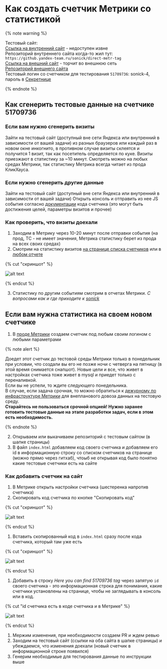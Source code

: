 # Как создать счетчик Метрики со статистикой

{% note warning %}

Тестовый сайт:  
[Cсылка на внутренний сайт](https://pages.github.yandex-team.ru/sonick/direct-metr-tag/) - недоступен извне  
Репозиторий внутреннего сайта когда-то жил тут: `https://github.yandex-team.ru/sonick/direct-metr-tag`   
[Cсылка на внешний сайт](https://helenii.github.io/test-site/) - торчит во внешнюю сеть  
[Репозиторий внешнего сайта](https://github.com/helenii/test-site)   
Тестовый логин со счетчиком для тестирования `51709736`: sonick-4, пароль в [Секретнице](https://yav.yandex-team.ru/edit/secret/sec-01f75zkvdh9ez8trkjtshgevps/explore/versions)  

{% endnote %}

## Как сгенерить тестовые данные на счетчике 51709736

### Если вам нужно сгенерить визиты
Зайти на тестовый сайт (доступный вне сети Яндекса или внутренний в зависимости от вашей задачи) из разных браузеров или каждый раз в новом окне инкогнито, в противном случае визиты склеятся и получится 1 визит, так как посетитель определяется по куке. 
Визиты приезжают в статистику за ~10 минут. Смотреть можно на любых средах Метрики, так статистику Метрика всегда читает из прода КликХауса.

### Если нужно сгенерить другие данные
Зайти на тестовый сайт (доступный вне сети Яндекса или внутренний в зависимости от вашей задачи)
Открыть консоль и отправить из нее JS события согласно [документации](https://yandex.ru/support/metrica/objects/method-reference.html) кода счетчика (это могут быть достижения целей, параметры визитов и прочее)  

### Как проверить, что визиты доехали

1. Заходим в Метрику через 10-20 минут после отправки события (на прод, ТС - не имеет значения, Метрика статистику берет из прода на всех своих средах)
2. Смотрим на статистику визитов [на странице списка счетчиков](https://metrika.yandex.ru/list/?ulogin=sonick-4) или в [любом отчете](https://metrika.yandex.ru/stat/sources?period=week&accuracy=1&id=51709736&stateHash=61079f86cf7f7000182e4035)
 
 {% cut "скриншот" %}

   ![alt text](https://jing.yandex-team.ru/files/sonick/2021-06-02_12-24-46.png "скрин")

 {% endcut %}

3. Статистику по другим событиям смотрим в отчетах Метрики. _С вопросами как и где приходите к [sonick](https://staff.yandex-team.ru/sonick)_

## Если вам нужна статистика на своем новом счетчике

1. В [проде Метрики](https://metrika.yandex.ru/) создаем счетчик под любым своим логином с любыми параметрами

{% note alert %}

Доедет этот счетчик до тестовой среды Метрики только в понедельник при условии, что создали вы его не позже ночи с четверга на пятницу (в этой время снимается снапшот). Новые цели и все, что живет в настройках счетчика тоже живет в mysql и приедет только с переналивкой.  
Если вы не успели, то ждите следующего понедельника.  
В случае, если задача срочная, то можно обратиться к [дежурному по инфраструктуре Метрики](https://abc.yandex-team.ru/services/mtrsadmin/duty/) для внепланового довоза данных на тестовую среду.   
**Старайтесь не пользоваться срочной опцией! Нужно заранее готовить тестовые данные на этапе разработки задач, если в этом есть необходимость.**  

{% endnote %}

2. Открываем или выкачиваем репозиторий с тестовым сайтом (в шапке страницы)
3. В файл `index.html` добавляем код своего счетчика и добавляем его id в информационную строку со списком счетчиков на странице (можно прямо через гитхаб), чтоыб не открывая код было понятно какие тестовые счетчики есть на сайте 

### Как добавить счетчик на сайт

1. В Метрике открыть настройки счетчика (шестеренка напротив счетчика)
1. Скопировать код счетчика по кнопке "Скопировать код"

 {% cut "скриншот" %}

   ![alt text](https://jing.yandex-team.ru/files/sonick/2021-06-02_11-48-33.png "скрин")

 {% endcut %}

1. Вставить скопированный код в `index.html` сразу после кода счетчика, который там уже есть

 {% cut "скриншот" %}

   ![alt text](https://jing.yandex-team.ru/files/sonick/2021-06-02_11-34-22.png "скрин")

 {% endcut %}

1. Добавить в строку _Here you can find 51709736 tag_ через запятую `id` своего счетчика - это информационная строка для понимания, какие счетчики установлены на странице, чтобы не заглядывать в консоль или в код.

 {% cut "id счетчика есть в коде счетчика и в Метрике" %}

   ![alt text](https://jing.yandex-team.ru/files/sonick/2021-06-02_11-40-30.png "скрин")

 {% endcut %}

1. Мержим изменения, при необходимости создаем PR и ждем ревью
1. Заходим на тестовый сайт (ссылки на оба сайта в шапке страницы) и убеждаемся, что изменения доехали (новый счетчик в информационной строке появился)
1. Генерим необходимые для тестирования данные по инструкции выше
